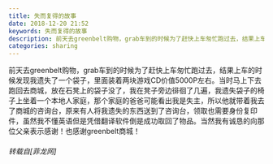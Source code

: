 ```yaml
---
title: 失而复得的故事
date: 2018-12-20 21:52
keywords: 失而复得的故事
description: 前天去greenbelt购物，grab车到的时候为了赶快上车匆忙跑过去，结果上车的时候发现我遗失了一个袋子，里面装着两块游戏CD价值5000P左右。当时马上下去跑回去商城，放在石凳上的袋子没了，我在凳子旁边徘徊了几遍，我遗失袋子的椅子上坐着一个本地人家庭，那个家庭的爸爸可能看出我是失主，所以他就带着我去了商城的咨询台，原来有人将我遗失的东西送到了咨询台，领取也需要身份复印件，虽然我不懂英语但是凭借翻译软件倒是成功取回了物品。当然我有诚恳的向那位父亲表示感谢！也感谢greenbelt商城！
categories: sharing
---
```

<td class="t_f" id="postmessage_2527057">

前天去greenbelt购物，grab车到的时候为了赶快上车匆忙跑过去，结果上车的时候发现我遗失了一个袋子，里面装着两块游戏CD价值5000P左右。当时马上下去跑回去商城，放在石凳上的袋子没了，我在凳子旁边徘徊了几遍，我遗失袋子的椅子上坐着一个本地人家庭，那个家庭的爸爸可能看出我是失主，所以他就带着我去了商城的咨询台，原来有人将我遗失的东西送到了咨询台，领取也需要身份复印件，虽然我不懂英语但是凭借翻译软件倒是成功取回了物品。当然我有诚恳的向那位父亲表示感谢！也感谢greenbelt商城！</td>
###### 转载自[菲龙网]